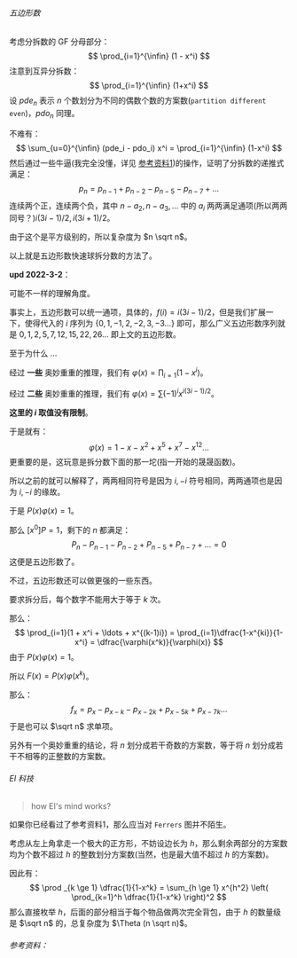 ###### 五边形数

考虑分拆数的 GF 分母部分：
$$
\prod_{i=1}^{\infin} (1 - x^i)
$$
注意到互异分拆数：
$$
\prod_{i=1}^{\infin} (1+x^i)
$$
设 $pde_n$ 表示 $n$ 个数划分为不同的偶数个数的方案数(`partition different even`)，$pdo_n$ 同理。

不难有：
$$
\sum_{u=0}^{\infin} (pde_i - pdo_i) x^i = \prod_{i=1}^{\infin} (1-x^i)
$$
然后通过一些牛逼(我完全没懂，详见 [参考资料1][1])的操作，证明了分拆数的递推式满足：
$$
p_n = p_{n - 1} + p_{n - 2} - p_{n - 5} - p_{n - 7} + \ldots
$$
连续两个正，连续两个负，其中 $n - a_2, n - a_3 , \ldots$ 中的 $a_i$ 两两满足通项(所以两两同号？)$i(3i - 1) / 2, i(3i + 1)/2$。

由于这个是平方级别的，所以复杂度为 $n  \sqrt n$。

以上就是五边形数快速球拆分数的方法了。

**upd 2022-3-2**：

可能不一样的理解角度。

事实上，五边形数可以统一通项，具体的，$f(i) = i(3i-1)/2$，但是我们扩展一下，使得代入的 $i$ 序列为 $\{0, 1, -1, 2, -2, 3, -3 \ldots\}$ 即可，那么广义五边形数序列就是 $0, 1, 2, 5, 7, 12, 15, 22, 26 \ldots$ 即上文的五边形数。

至于为什么 $\ldots$ 

经过 **一些** 奥妙重重的推理，我们有 $\varphi(x) = \prod_{i=1} (1-x^i)$。

经过 **二些** 奥妙重重的推理，我们有 $\varphi(x) = \sum (-1)^i x^{i(3i-1)/2}$。

**这里的 $i$ 取值没有限制**。

于是就有：
$$
\varphi(x) = 1 - x - x^2 + x^5 + x^7 - x^{12} \ldots
$$
更重要的是，这玩意是拆分数下面的那一坨(指一开始的晟晟函数)。

所以之前的就可以解释了，两两相同符号是因为 $i, -i$ 符号相同，两两通项也是因为 $i, -i$ 的缘故。

于是 $P(x) \varphi(x) = 1$。

那么 $[x^0]P = 1$，剩下的 $n$ 都满足：
$$
P_n - P_{n - 1} - P_{n - 2} + P_{n - 5}  + P_{n - 7} + \ldots = 0
$$
这便是五边形数了。

不过，五边形数还可以做更强的一些东西。

要求拆分后，每个数字不能用大于等于 $k$ 次。

那么：
$$
\prod_{i=1}(1 + x^i + \ldots + x^{(k-1)i}) = \prod_{i=1}\dfrac{1-x^{ki}}{1-x^i} = \dfrac{\varphi(x^k)}{\varphi(x)}
$$
由于 $P(x) \varphi(x) = 1$。

所以 $F(x) = P(x) \varphi(x^k)$。

那么：
$$
f_x = p_x - p_{x - k} - p_{x - 2k} + p_{x-5k}+p_{x-7k} \ldots
$$
于是也可以 $\sqrt n$ 求单项。

另外有一个奥妙重重的结论，将 $n$ 划分成若干奇数的方案数，等于将 $n$ 划分成若干不相等的正整数的方案数。

###### EI 科技

> how EI's mind works?

如果你已经看过了参考资料1，那么应当对 `Ferrers` 图并不陌生。

考虑从左上角拿走一个极大的正方形，不妨设边长为 $h$，那么剩余两部分的方案数均为个数不超过 $h$ 的整数划分方案数(当然，也是最大值不超过 $h$ 的方案数)。

因此有：
$$
\prod _{k \ge 1} \dfrac{1}{1-x^k} = \sum_{h \ge 1} x^{h^2} \left( \prod_{k=1}^h \dfrac{1}{1-x^k} \right)^2
$$
那么直接枚举 $h$，后面的部分相当于每个物品做两次完全背包，由于 $h$ 的数量级是 $\sqrt n$ 的，总复杂度为 $\Theta (n \sqrt n)$。

###### 参考资料：

[1]:https://oi-wiki.org/math/combinatorics/partition/	"oi-wiki 拆分数"
[2]:https://blog.csdn.net/EI_Captain/article/details/104729572	"how EI's mind works"

[3]:https://www.mina.moe/archives/10981	"MINA!"

